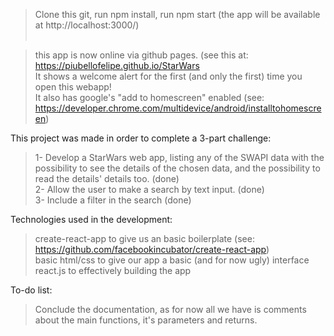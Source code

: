 >Clone this git, run npm install, run npm start (the app will be available at http://localhost:3000/)
<br /><br />

>this app is now online via github pages. (see this at: https://piubellofelipe.github.io/StarWars <br />
  It shows a welcome alert for the first (and only the first) time you open this webapp! <br />
  It also has google's "add to homescreen" enabled (see: https://developer.chrome.com/multidevice/android/installtohomescreen)


This project was made in order to complete a 3-part challenge:
  >1- Develop a StarWars web app, listing any of the SWAPI data with the possibility to see the details of the chosen data, and the possibility to read the details' details too. (done) <br />
  >2- Allow the user to make a search by text input. (done) <br />
  >3- Include a filter in the search (done)
  
Technologies used in the development:
  >create-react-app to give us an basic boilerplate (see: https://github.com/facebookincubator/create-react-app) <br />
  >basic html/css to give our app a basic (and for now ugly) interface <br />
  >react.js to effectively building the app <br />

  
To-do list:
  >Conclude the documentation, as for now all we have is comments about the main functions, it's parameters and returns. <br />
